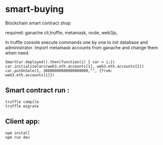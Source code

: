 # smart-buying
Blockchain smart contract shop

required: ganache cli,truffle, metamask, node, web3js,

In truffle console execute commands one by one to init database and administrator. 
Import metamask accounts from ganache and change them when need. 

```
SmartCar.deployed().then(function(i) { car = i;})	
car.initializeCars(web3.eth.accounts[1], web3.eth.accounts[2])
car.putOnSale(1, 30000000000000000000,"", {from: web3.eth.accounts[1]})
```

## Smart contract run :
```
truffle compile
truffle migrate
```

## Client app: 
```
npm install
npm run dev
```

